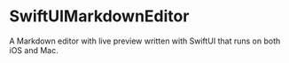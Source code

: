 # SwiftUIMarkdownEditor

A Markdown editor with live preview written with SwiftUI that runs on both iOS and Mac.
